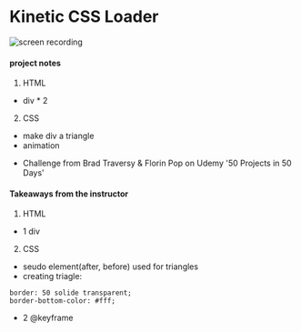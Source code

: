 # Kinetic CSS Loader

![screen recording](https://media.giphy.com/media/kTG30W1OhaAYdJgTzX/giphy.gif)

#### project notes

1. HTML
- div * 2

2. CSS
- make div a triangle
- animation

+ Challenge from Brad Traversy & Florin Pop on Udemy '50 Projects in 50 Days'

#### Takeaways from the instructor
1. HTML
- 1 div

2. CSS
- seudo element(after, before) used for triangles
- creating triagle: 
```
border: 50 solide transparent;
border-bottom-color: #fff;
```
- 2 @keyframe
